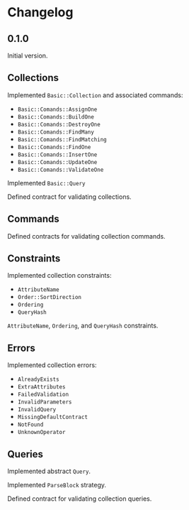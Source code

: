 # Changelog

## 0.1.0

Initial version.

## Collections

Implemented `Basic::Collection` and associated commands:

- `Basic::Comands::AssignOne`
- `Basic::Comands::BuildOne`
- `Basic::Comands::DestroyOne`
- `Basic::Comands::FindMany`
- `Basic::Comands::FindMatching`
- `Basic::Comands::FindOne`
- `Basic::Comands::InsertOne`
- `Basic::Comands::UpdateOne`
- `Basic::Comands::ValidateOne`

Implemented `Basic::Query`

Defined contract for validating collections.

## Commands

Defined contracts for validating collection commands.

## Constraints

Implemented collection constraints:

- `AttributeName`
- `Order::SortDirection`
- `Ordering`
- `QueryHash`

 `AttributeName`, `Ordering`, and `QueryHash` constraints.

## Errors

Implemented collection errors:

- `AlreadyExists`
- `ExtraAttributes`
- `FailedValidation`
- `InvalidParameters`
- `InvalidQuery`
- `MissingDefaultContract`
- `NotFound`
- `UnknownOperator`

## Queries

Implemented abstract `Query`.

Implemented `ParseBlock` strategy.

Defined contract for validating collection queries.
